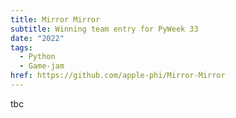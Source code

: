 ```yaml
---
title: Mirror Mirror
subtitle: Winning team entry for PyWeek 33
date: "2022"
tags:
  - Python
  - Game-jam
href: https://github.com/apple-phi/Mirror-Mirror
---
```


tbc
